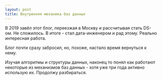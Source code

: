 ```yaml
---
layout: post
title: Внутренняя механика баз данных
---
```


В 2019 завёл этот блог, переезжая в Москву и рассчитывая стать DS-ом. Не сложилось. В итоге - стал дата-инженером и рад этому. Реально интересная работа.

Блог почти сразу забросил, но, похоже, настало время вернуться к нему. 

Изучая алгоритмы и структуры данных, наконец то понял как работают некоторые из механизмов баз данных - хотя уже три года активно использую их. Продолжу разбираться.
